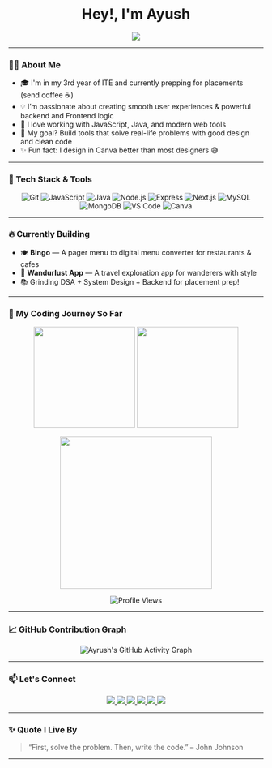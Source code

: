 <h1 align="center">Hey!, I'm Ayush</h1>

<p align="center">
  <img src="https://readme-typing-svg.herokuapp.com?font=Fira+Code&weight=500&size=24&pause=1000&color=00FFFF&center=true&vCenter=true&width=435&lines=Full+Stack+Web+Dev+🚀;Code.+Design.+Deploy.+Repeat.;Always+Learning+🧠" />
</p>

---

### 👨‍💻 About Me

- 🎓 I'm in my 3rd year of ITE and currently prepping for placements (send coffee ☕)
- 💡 I’m passionate about creating smooth user experiences & powerful backend and Frontend logic
- 🔧 I love working with JavaScript, Java, and modern web tools
- 💭 My goal? Build tools that solve real-life problems with good design and clean code
- ✨ Fun fact: I design in Canva better than most designers 😅

---

### 🚀 Tech Stack & Tools

<div align="center">

  ![Git](https://img.shields.io/badge/Git-F05032?style=for-the-badge&logo=git&logoColor=white)
  ![JavaScript](https://img.shields.io/badge/JavaScript-F7DF1E?style=for-the-badge&logo=javascript&logoColor=black)
  ![Java](https://img.shields.io/badge/Java-ED8B00?style=for-the-badge&logo=java&logoColor=white)
  ![Node.js](https://img.shields.io/badge/Node.js-339933?style=for-the-badge&logo=node.js&logoColor=white)
  ![Express](https://img.shields.io/badge/Express.js-000000?style=for-the-badge&logo=express&logoColor=white)
  ![Next.js](https://img.shields.io/badge/Next.js-000000?style=for-the-badge&logo=next.js&logoColor=white)
  ![MySQL](https://img.shields.io/badge/MySQL-00758F?style=for-the-badge&logo=mysql&logoColor=white)
  ![MongoDB](https://img.shields.io/badge/MongoDB-47A248?style=for-the-badge&logo=mongodb&logoColor=white)
  ![VS Code](https://img.shields.io/badge/VS%20Code-007ACC?style=for-the-badge&logo=visual-studio-code)
  ![Canva](https://img.shields.io/badge/Canva-00C4CC?style=for-the-badge&logo=canva&logoColor=white)

</div>

---

### 🔥 Currently Building

- 🍽️ **Bingo** — A pager menu to digital menu converter for restaurants & cafes  
- 🧭 **Wandurlust App** — A travel exploration app for wanderers with style  
- 📚 Grinding DSA + System Design + Backend for placement prep!

---

### 🧠 My Coding Journey So Far

<p align="center">
  <!-- GitHub Streak -->
  <img src="https://github-readme-streak-stats.herokuapp.com/?user=IamAyrush&theme=tokyonight&hide_border=true" height="200"/>
  
  <!-- GitHub Stats -->
  <img src="https://github-readme-stats.vercel.app/api?username=IamAyrush&show_icons=true&theme=tokyonight&hide_border=true" height="200"/>
</p>

<!-- LeetCode Achievements (Streak Badges) -->
<p align="center">
  <img src="https://leetcard.jacoblin.cool/iamayrush?theme=dark&font=baloo&ext=contest" height="300"/>
</p>

<!-- Profile Views Badge -->
<p align="center">
  <img src="https://komarev.com/ghpvc/?username=IamAyrush&color=blueviolet&style=flat-square" alt="Profile Views" />
</p>


---

### 📈 GitHub Contribution Graph

<p align="center">
  <img src="https://github-readme-activity-graph.vercel.app/graph?username=IamAyrush&bg_color=2e2e2e&color=5c6bc0&line=5c6bc0&point=ffffff&area=true&hide_border=true" alt="Ayrush's GitHub Activity Graph" />
</p>


---

### 📫 Let's Connect

<p align="center">
  <a href="https://github.com/IamAyrush" target="_blank">
    <img src="https://img.shields.io/badge/GitHub-Ayrush-black?style=for-the-badge&logo=github"/>
  </a>
  <a href="www.linkedin.com/in/ayrush" target="_blank">
    <img src="https://img.shields.io/badge/LinkedIn-Ayrush-blue?style=for-the-badge&logo=linkedin"/>
  </a>
  <a href="https://www.instagram.com/ayrush.v/" target="_blank">
    <img src="https://img.shields.io/badge/Instagram-%40ayrush-purple?style=for-the-badge&logo=instagram"/>
  </a>
  <a href="mailto:ayrush01email.com">
    <img src="https://img.shields.io/badge/Email-Let's+Talk-red?style=for-the-badge&logo=gmail"/>
  </a>
  <a href="https://portfolio-swe-indol.vercel.app" target="_blank">
  <img src="https://img.shields.io/badge/Portfolio-Visit%20Now-ff69b4?style=for-the-badge&logo=web&logoColor=white"/>
  </a>
  <a href="https://leetcode.com/u/iamayrush/" target="_blank">
    <img src="https://img.shields.io/badge/LeetCode-Solve+with+Me-orange?style=for-the-badge&logo=leetcode"/>
  </a>
</p>

---

### ✨ Quote I Live By

> “First, solve the problem. Then, write the code.” – John Johnson

---


